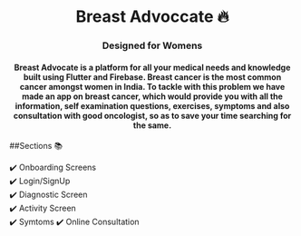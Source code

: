<h1 align="center"> Breast Advoccate 🔥 </h1> 
<h3 align="center"> Designed for Womens </h3>

<h4 align="center" > Breast Advocate is a platform for all your medical needs and knowledge built using Flutter and Firebase. Breast cancer is the most common cancer amongst women in India. To tackle with this problem we have made an app on breast cancer, which would provide you with all the information, self examination questions, exercises, symptoms and also consultation with good oncologist, so as to save your time searching for the same. </h4>


##Sections 📚

✔️ Onboarding Screens\
✔️ Login/SignUp\
✔️ Diagnostic Screen\
✔️ Activity Screen\
✔️ Symtoms
✔️ Online Consultation
